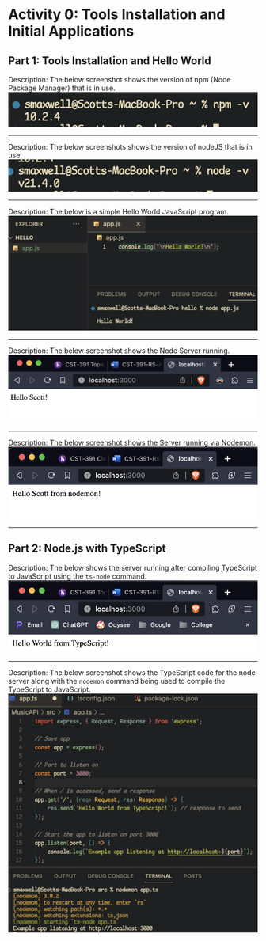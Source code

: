 # Activity 0: Tools Installation and Initial Applications

## Part 1: Tools Installation and Hello World

Description: The below screenshot shows the version of npm (Node Package Manager) that is in use.
![npm Version](screenshots/1.png)

----

Description: The below screenshots shows the version of nodeJS that is in use.
![node Version](screenshots/2.png)

----

Description: The below is a simple Hello World JavaScript program.
![](screenshots/3.png)


----

Description: The below screenshot shows the Node Server running.
![](screenshots/4.png)

----

Description: The below screenshot shows the Server running via Nodemon.
![](screenshots/5.png)

----

## Part 2: Node.js with TypeScript

Description: The below shows the server running after compiling TypeScript to JavaScript using the `ts-node` command.
![](screenshots/6.png)


----

Description: The below screenshot shows the TypeScript code for the node server along with the `nodemon` command being used to compile the TypeScript to JavaScript.
![](screenshots/7.png)




